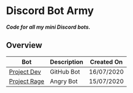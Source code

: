# Discord Bot Army

**_Code for all my mini Discord bots._**

## Overview

| Bot                          | Description | Created On |
| ---------------------------- | ----------- | ---------- |
| [Project Dev](Project-Dev)   | GitHub Bot  | 16/07/2020 |
| [Project Rage](Project-Rage) | Angry Bot   | 15/07/2020 |
